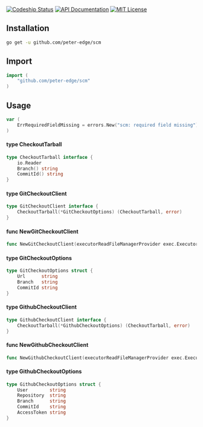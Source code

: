[![Codeship Status](http://img.shields.io/codeship/34b974b0-6dfa-0132-51b4-66f2bf861e14/master.svg?style=flat-square)](https://codeship.com/projects/59076)
[![API Documentation](http://img.shields.io/badge/api-Godoc-blue.svg?style=flat-square)](https://godoc.org/github.com/peter-edge/scm)
[![MIT License](http://img.shields.io/badge/license-MIT-blue.svg?style=flat-square)](https://github.com/peter-edge/scm/blob/master/LICENSE)

## Installation
```bash
go get -u github.com/peter-edge/scm
```

## Import
```go
import (
    "github.com/peter-edge/scm"
)
```

## Usage

```go
var (
	ErrRequiredFieldMissing = errors.New("scm: required field missing")
)
```

#### type CheckoutTarball

```go
type CheckoutTarball interface {
	io.Reader
	Branch() string
	CommitId() string
}
```


#### type GitCheckoutClient

```go
type GitCheckoutClient interface {
	CheckoutTarball(*GitCheckoutOptions) (CheckoutTarball, error)
}
```


#### func  NewGitCheckoutClient

```go
func NewGitCheckoutClient(executorReadFileManagerProvider exec.ExecutorReadFileManagerProvider) GitCheckoutClient
```

#### type GitCheckoutOptions

```go
type GitCheckoutOptions struct {
	Url      string
	Branch   string
	CommitId string
}
```


#### type GithubCheckoutClient

```go
type GithubCheckoutClient interface {
	CheckoutTarball(*GithubCheckoutOptions) (CheckoutTarball, error)
}
```


#### func  NewGithubCheckoutClient

```go
func NewGithubCheckoutClient(executorReadFileManagerProvider exec.ExecutorReadFileManagerProvider) GithubCheckoutClient
```

#### type GithubCheckoutOptions

```go
type GithubCheckoutOptions struct {
	User        string
	Repository  string
	Branch      string
	CommitId    string
	AccessToken string
}
```
